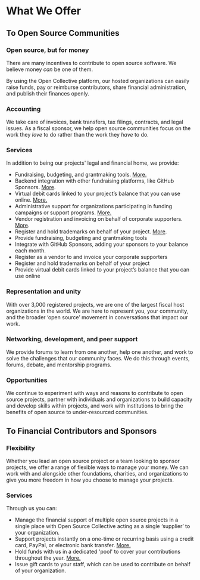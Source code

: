 # What We Offer

## To Open Source Communities

### Open source, but for money

There are many incentives to contribute to open source software. We believe money _can_ be one of them.&#x20;

By using the Open Collective platform, our hosted organizations can easily raise funds, pay or reimburse contributors, share financial administration, and publish their finances openly.

### Accounting

We take care of invoices, bank transfers, tax filings, contracts, and legal issues. As a fiscal sponsor, we help open source communities focus on the work they _love_ to do rather than the work they _have_ to do.&#x20;

### Services

In addition to being our projects' legal and financial home, we provide:

* Fundraising, budgeting, and grantmaking tools. [More.](../how-it-works/basics/)
* Backend integration with other fundraising platforms, like GitHub Sponsors. [More](../campagins-programs-and-partnerships/github-sponsors.md).
* Virtual debit cards linked to your project’s balance that you can use online. [More.](virtual-cards.md)
* Administrative support for organizations participating in funding campaigns or support programs. [More.](broken-reference)
* Vendor registration and invoicing on behalf of corporate supporters. [More](../how-it-works/supporting-projects/purchase-orders-and-procurement.md).
* Register and hold trademarks on behalf of your project. [More](holidng-domains-trademarks-and-other-assets.md).
* Provide fundraising, budgeting and grantmaking tools
* Integrate with GitHub Sponsors, adding your sponsors to your balance each month.
* Register as a vendor to and invoice your corporate supporters
* Register and hold trademarks on behalf of your project
* Provide virtual debit cards linked to your project’s balance that you can use online

### Representation and unity &#x20;

With over 3,000 registered projects, we are one of the largest fiscal host organizations in the world. We are here to represent you, your community, and the broader ‘open source’ movement in conversations that impact our work.&#x20;

### Networking, development, and peer support

We provide forums to learn from one another, help one another, and work to solve the challenges that our community faces. We do this through events, forums, debate, and mentorship programs.

### Opportunities

We continue to experiment with ways and reasons to contribute to open source projects, partner with individuals and organizations to build capacity and develop skills within projects, and work with institutions to bring the benefits of open source to under-resourced communities.

## To Financial Contributors and Sponsors

### Flexibility

Whether you lead an open source project or a team looking to sponsor projects, we offer a range of flexible ways to manage your money. We can work with and alongside other foundations, charities, and organizations to give you more freedom in how you choose to manage your projects.&#x20;

### Services

Through us you can:

* Manage the financial support of multiple open source projects in a single place with Open Source Collective acting as a single ‘supplier’ to your organization.
* Support projects instantly on a one-time or recurring basis using a credit card, PayPal, or electronic bank transfer. [More.](../how-it-works/supporting-projects/#credit-card-paypal-or-bank-transfer)
* Hold funds with us in a dedicated 'pool' to cover your contributions throughout the year. [More.](../how-it-works/supporting-projects/funds-for-open-source.md)
* Issue gift cards to your staff, which can be used to contribute on behalf of your organization.&#x20;

